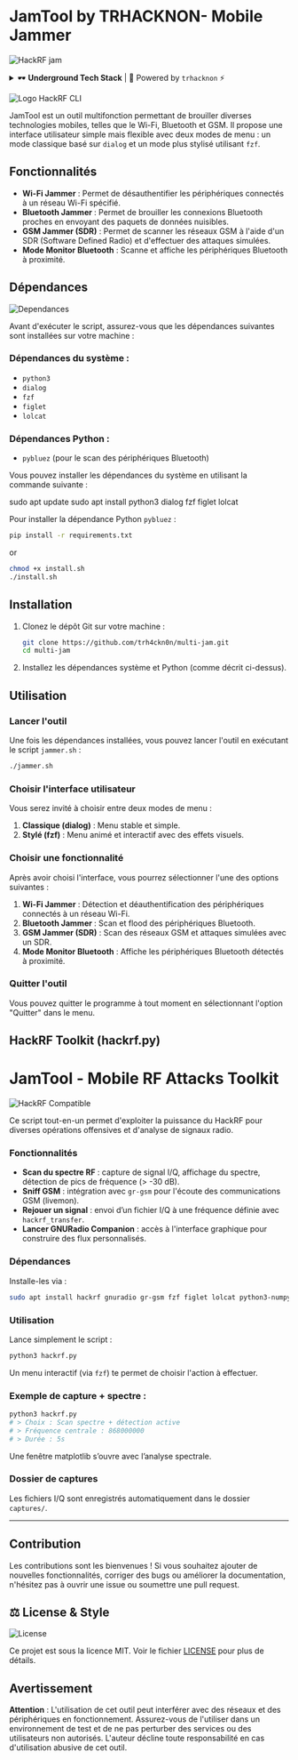 # JamTool by TRHACKNON- Mobile Jammer
![HackRF jam](https://img.shields.io/badge/HackRF-Jam_by_TRHACKNON-purple?logo=hackaday)

<details>
  <summary>🕶️ <strong>Underground Tech Stack</strong> | 👤 Powered by <code>trhacknon</code> ⚡</summary>

  <br>

  ### 🛠️ Core Technologies  
  ![Python](https://img.shields.io/badge/Python-3.x-blue?logo=python)
  ![Bash](https://img.shields.io/badge/Shell-Bash-121011?logo=gnu-bash&logoColor=white)
  ![GNU Radio](https://img.shields.io/badge/GNU_Radio-SDR-red?logo=gnuradio)
  ![gr-gsm](https://img.shields.io/badge/gr--gsm-GSM_Analysis-orange)
  ![HackRF](https://img.shields.io/badge/HackRF-One-6e40c9?logo=hackaday)

  ### 🎯 Special Ops  
  ![HackRF Jam](https://img.shields.io/badge/HackRF-Jam_by_TRHACKNON-purple?logo=hackaday)
  ![Made with FZF](https://img.shields.io/badge/Made%20with-fzf-yellow?logo=linux)
  ![CLI Tool](https://img.shields.io/badge/Interface-CLI-lightgrey?logo=terminal)

  ### 🧪 Field Tested  
  ![Debian Based](https://img.shields.io/badge/Compatible-Debian/Ubuntu-green?logo=debian)
  ![Tested on Kali](https://img.shields.io/badge/Tested_on-Kali_Linux-blue?logo=kalilinux)

  <br>
  > <i>“We are hackers. We are legion. We do not forget the tech stack.”</i>

</details>


![Logo HackRF CLI](https://h.top4top.io/p_3400wd9lq0.jpg)

JamTool est un outil multifonction permettant de brouiller diverses technologies mobiles, telles que le Wi-Fi, Bluetooth et GSM. Il propose une interface utilisateur simple mais flexible avec deux modes de menu : un mode classique basé sur `dialog` et un mode plus stylisé utilisant `fzf`. 

## Fonctionnalités

- **Wi-Fi Jammer** : Permet de désauthentifier les périphériques connectés à un réseau Wi-Fi spécifié.
- **Bluetooth Jammer** : Permet de brouiller les connexions Bluetooth proches en envoyant des paquets de données nuisibles.
- **GSM Jammer (SDR)** : Permet de scanner les réseaux GSM à l'aide d'un SDR (Software Defined Radio) et d'effectuer des attaques simulées.
- **Mode Monitor Bluetooth** : Scanne et affiche les périphériques Bluetooth à proximité.

## Dépendances
![Dependances](https://img.shields.io/badge/Dependances-ff00ff)

Avant d'exécuter le script, assurez-vous que les dépendances suivantes sont installées sur votre machine :

### Dépendances du système :
- `python3`
- `dialog`
- `fzf`
- `figlet`
- `lolcat`

### Dépendances Python :
- `pybluez` (pour le scan des périphériques Bluetooth)

Vous pouvez installer les dépendances du système en utilisant la commande suivante :

sudo apt update
sudo apt install python3 dialog fzf figlet lolcat

Pour installer la dépendance Python `pybluez` :

```bash
pip install -r requirements.txt
```
or
```bash
chmod +x install.sh
./install.sh
```

## Installation

1. Clonez le dépôt Git sur votre machine :
   ```bash
   git clone https://github.com/trh4ckn0n/multi-jam.git
   cd multi-jam
   ```

3. Installez les dépendances système et Python (comme décrit ci-dessus).

## Utilisation

### Lancer l'outil

Une fois les dépendances installées, vous pouvez lancer l'outil en exécutant le script `jammer.sh` :

```bash
./jammer.sh
```

### Choisir l'interface utilisateur

Vous serez invité à choisir entre deux modes de menu :

1. **Classique (dialog)** : Menu stable et simple.
2. **Stylé (fzf)** : Menu animé et interactif avec des effets visuels.

### Choisir une fonctionnalité

Après avoir choisi l'interface, vous pourrez sélectionner l'une des options suivantes :

1. **Wi-Fi Jammer** : Détection et déauthentification des périphériques connectés à un réseau Wi-Fi.
2. **Bluetooth Jammer** : Scan et flood des périphériques Bluetooth.
3. **GSM Jammer (SDR)** : Scan des réseaux GSM et attaques simulées avec un SDR.
4. **Mode Monitor Bluetooth** : Affiche les périphériques Bluetooth détectés à proximité.

### Quitter l'outil

Vous pouvez quitter le programme à tout moment en sélectionnant l'option "Quitter" dans le menu.

## HackRF Toolkit (hackrf.py)
# JamTool - Mobile RF Attacks Toolkit

![HackRF Compatible](https://img.shields.io/badge/HackRF-Compatible-blue?logo=hackaday)

Ce script tout-en-un permet d'exploiter la puissance du HackRF pour diverses opérations offensives et d'analyse de signaux radio.

### Fonctionnalités

- **Scan du spectre RF** : capture de signal I/Q, affichage du spectre, détection de pics de fréquence (> -30 dB).
- **Sniff GSM** : intégration avec `gr-gsm` pour l'écoute des communications GSM (livemon).
- **Rejouer un signal** : envoi d’un fichier I/Q à une fréquence définie avec `hackrf_transfer`.
- **Lancer GNURadio Companion** : accès à l'interface graphique pour construire des flux personnalisés.

### Dépendances

Installe-les via :

```bash
sudo apt install hackrf gnuradio gr-gsm fzf figlet lolcat python3-numpy python3-matplotlib
```

### Utilisation

Lance simplement le script :

```bash
python3 hackrf.py
```

Un menu interactif (via `fzf`) te permet de choisir l'action à effectuer.

### Exemple de capture + spectre :

```bash
python3 hackrf.py
# > Choix : Scan spectre + détection active
# > Fréquence centrale : 868000000
# > Durée : 5s
```

Une fenêtre matplotlib s’ouvre avec l’analyse spectrale.

### Dossier de captures

Les fichiers I/Q sont enregistrés automatiquement dans le dossier `captures/`.

---

## Contribution

Les contributions sont les bienvenues ! Si vous souhaitez ajouter de nouvelles fonctionnalités, corriger des bugs ou améliorer la documentation, n'hésitez pas à ouvrir une issue ou soumettre une pull request.

## ⚖️ License & Style  
  ![License](https://img.shields.io/badge/License-GPLv3-blue)

Ce projet est sous la licence MIT. Voir le fichier [LICENSE](LICENSE) pour plus de détails.

## Avertissement

**Attention** : L'utilisation de cet outil peut interférer avec des réseaux et des périphériques en fonctionnement. Assurez-vous de l'utiliser dans un environnement de test et de ne pas perturber des services ou des utilisateurs non autorisés. L'auteur décline toute responsabilité en cas d'utilisation abusive de cet outil.
